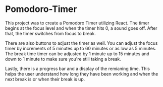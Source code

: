 # Pomodoro-Timer

This project was to create a Pomodoro Timer utilizing React. The timer begins at the focus level and when the timer hits 0, a sound goes off. 
After that, the timer switches from focus to break. 

There are also buttons to adjust the timer as well. You can adjust the focus timer by increments of 5 minutes up to 60 minutes or as low as 5 minutes.
The break time timer can be adjusted by 1 minute up to 15 minutes and down to 1 minute to make sure you're still taking a break.

Lastly, there is a progress bar and a display of the remianing time. This helps the user understand how long they have been working and when the next break is or when their break is up.
